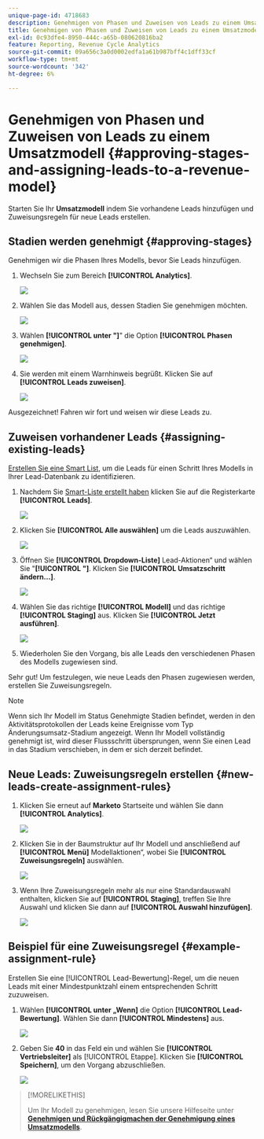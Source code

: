 ```yaml
---
unique-page-id: 4718683
description: Genehmigen von Phasen und Zuweisen von Leads zu einem Umsatzmodell - Marketo-Dokumente - Produktdokumentation
title: Genehmigen von Phasen und Zuweisen von Leads zu einem Umsatzmodell
exl-id: 0c93dfe4-8950-444c-a65b-080620816ba2
feature: Reporting, Revenue Cycle Analytics
source-git-commit: 09a656c3a0d0002edfa1a61b987bff4c1dff33cf
workflow-type: tm+mt
source-wordcount: '342'
ht-degree: 6%

---
```


# Genehmigen von Phasen und Zuweisen von Leads zu einem Umsatzmodell {#approving-stages-and-assigning-leads-to-a-revenue-model}

Starten Sie Ihr **Umsatzmodell** indem Sie vorhandene Leads hinzufügen und Zuweisungsregeln für neue Leads erstellen.

## Stadien werden genehmigt {#approving-stages}

Genehmigen wir die Phasen Ihres Modells, bevor Sie Leads hinzufügen.

1. Wechseln Sie zum Bereich **[!UICONTROL Analytics]**.

   ![](assets/image2015-4-28-17-3a8-3a8.png)

1. Wählen Sie das Modell aus, dessen Stadien Sie genehmigen möchten.

   ![](assets/image2015-4-28-17-3a10-3a3.png)

1. Wählen **[!UICONTROL unter &quot;]**&quot; die Option **[!UICONTROL Phasen genehmigen]**.

   ![](assets/image2015-4-28-17-3a12-3a37.png)

1. Sie werden mit einem Warnhinweis begrüßt. Klicken Sie auf **[!UICONTROL Leads zuweisen]**.

   ![](assets/image2015-4-28-17-3a5-3a39.png)

Ausgezeichnet! Fahren wir fort und weisen wir diese Leads zu.

## Zuweisen vorhandener Leads {#assigning-existing-leads}

[Erstellen Sie eine Smart List](/help/marketo/product-docs/core-marketo-concepts/smart-lists-and-static-lists/creating-a-smart-list/create-a-smart-list.md), um die Leads für einen Schritt Ihres Modells in Ihrer Lead-Datenbank zu identifizieren.

1. Nachdem Sie [Smart-Liste erstellt haben](/help/marketo/product-docs/core-marketo-concepts/smart-lists-and-static-lists/creating-a-smart-list/create-a-smart-list.md) klicken Sie auf die Registerkarte **[!UICONTROL Leads]**.

   ![](assets/image2015-4-29-11-3a37-3a30.png)

1. Klicken Sie **[!UICONTROL Alle auswählen]** um die Leads auszuwählen.

   ![](assets/image2015-4-29-11-3a39-3a39.png)

1. Öffnen Sie **[!UICONTROL Dropdown-Liste]** Lead-Aktionen“ und wählen Sie &quot;**[!UICONTROL &quot;]**. Klicken Sie **[!UICONTROL Umsatzschritt ändern…]**.

   ![](assets/image2015-4-29-11-3a40-3a38.png)

1. Wählen Sie das richtige **[!UICONTROL Modell]** und das richtige **[!UICONTROL Staging]** aus. Klicken Sie **[!UICONTROL Jetzt ausführen]**.

   ![](assets/image2015-4-29-11-3a43-3a41.png)

1. Wiederholen Sie den Vorgang, bis alle Leads den verschiedenen Phasen des Modells zugewiesen sind.

Sehr gut! Um festzulegen, wie neue Leads den Phasen zugewiesen werden, erstellen Sie Zuweisungsregeln.

>[!NOTE]
>
>Wenn sich Ihr Modell im Status Genehmigte Stadien befindet, werden in den Aktivitätsprotokollen der Leads keine Ereignisse vom Typ Änderungsumsatz-Stadium angezeigt. Wenn Ihr Modell vollständig genehmigt ist, wird dieser Flussschritt übersprungen, wenn Sie einen Lead in das Stadium verschieben, in dem er sich derzeit befindet.

## Neue Leads: Zuweisungsregeln erstellen  {#new-leads-create-assignment-rules}

1. Klicken Sie erneut auf **Marketo** Startseite und wählen Sie dann **[!UICONTROL Analytics]**.

   ![](assets/image2015-4-28-17-3a8-3a8.png)

1. Klicken Sie in der Baumstruktur auf Ihr Modell und anschließend auf **[!UICONTROL Menü]** Modellaktionen“, wobei Sie **[!UICONTROL Zuweisungsregeln]** auswählen.

   ![](assets/image2015-4-29-11-3a52-3a17.png)

1. Wenn Ihre Zuweisungsregeln mehr als nur eine Standardauswahl enthalten, klicken Sie auf **[!UICONTROL Staging]**, treffen Sie Ihre Auswahl und klicken Sie dann auf **[!UICONTROL Auswahl hinzufügen]**.

   ![](assets/image2015-4-29-12-3a5-3a46.png)

## Beispiel für eine Zuweisungsregel {#example-assignment-rule}

Erstellen Sie eine [!UICONTROL Lead-Bewertung]-Regel, um die neuen Leads mit einer Mindestpunktzahl einem entsprechenden Schritt zuzuweisen.

1. Wählen **[!UICONTROL unter „Wenn]** die Option **[!UICONTROL Lead-Bewertung]**. Wählen Sie dann **[!UICONTROL Mindestens]** aus.

   ![](assets/image2015-4-29-13-3a27-3a8.png)

1. Geben Sie **40** in das Feld ein und wählen Sie **[!UICONTROL Vertriebsleiter]** als [!UICONTROL Etappe]. Klicken Sie **[!UICONTROL Speichern]**, um den Vorgang abzuschließen.

   ![](assets/image2015-4-29-14-3a4-3a23.png)

>[!MORELIKETHIS]
>
>Um Ihr Modell zu genehmigen, lesen Sie unsere Hilfeseite unter **[Genehmigen und Rückgängigmachen der Genehmigung eines Umsatzmodells](/help/marketo/product-docs/reporting/revenue-cycle-analytics/revenue-cycle-models/approve-unapprove-a-revenue-model.md)**.
